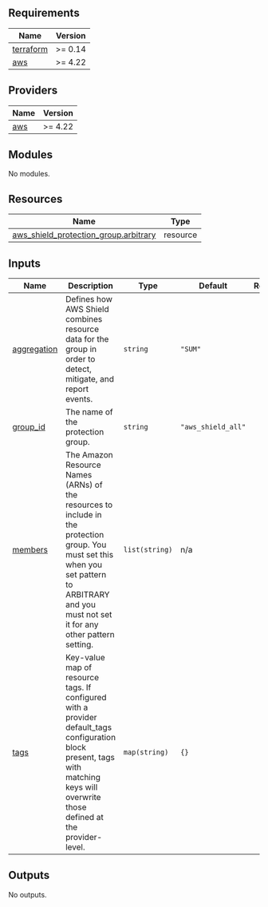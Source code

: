 <!-- BEGIN_TF_DOCS -->
## Requirements

| Name | Version |
|------|---------|
| <a name="requirement_terraform"></a> [terraform](#requirement\_terraform) | >= 0.14 |
| <a name="requirement_aws"></a> [aws](#requirement\_aws) | >= 4.22 |

## Providers

| Name | Version |
|------|---------|
| <a name="provider_aws"></a> [aws](#provider\_aws) | >= 4.22 |

## Modules

No modules.

## Resources

| Name | Type |
|------|------|
| [aws_shield_protection_group.arbitrary](https://registry.terraform.io/providers/hashicorp/aws/latest/docs/resources/shield_protection_group) | resource |

## Inputs

| Name | Description | Type | Default | Required |
|------|-------------|------|---------|:--------:|
| <a name="input_aggregation"></a> [aggregation](#input\_aggregation) | Defines how AWS Shield combines resource data for the group in order to detect, mitigate, and report events. | `string` | `"SUM"` | no |
| <a name="input_group_id"></a> [group\_id](#input\_group\_id) | The name of the protection group. | `string` | `"aws_shield_all"` | no |
| <a name="input_members"></a> [members](#input\_members) | The Amazon Resource Names (ARNs) of the resources to include in the protection group. You must set this when you set pattern to ARBITRARY and you must not set it for any other pattern setting. | `list(string)` | n/a | yes |
| <a name="input_tags"></a> [tags](#input\_tags) | Key-value map of resource tags. If configured with a provider default\_tags configuration block present, tags with matching keys will overwrite those defined at the provider-level. | `map(string)` | `{}` | no |

## Outputs

No outputs.
<!-- END_TF_DOCS -->